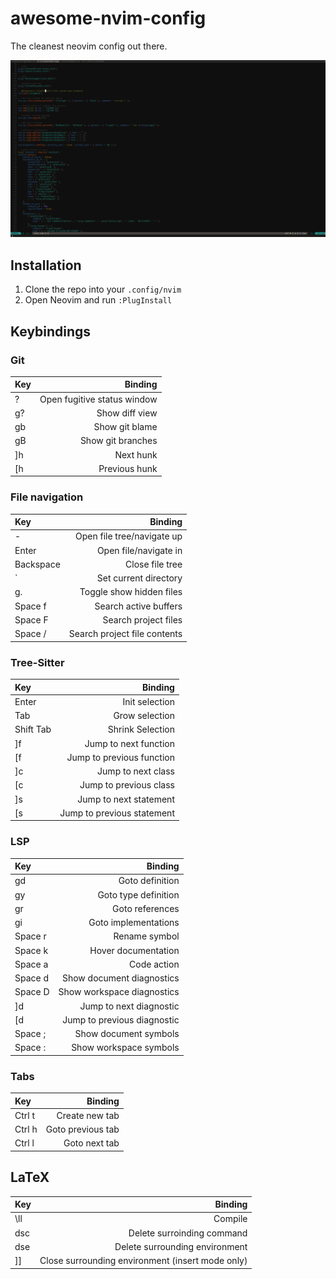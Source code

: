 # awesome-nvim-config

The cleanest neovim config out there.

![Screenshot of config](preview.png)

## Installation

1. Clone the repo into your `.config/nvim`
2. Open Neovim and run `:PlugInstall`

## Keybindings

### Git

| Key |                     Binding |
| :-- | --------------------------: |
| ?   | Open fugitive status window |
| g?  |              Show diff view |
| gb  |              Show git blame |
| gB  |           Show git branches |
| ]h  |                   Next hunk |
| [h  |               Previous hunk |

### File navigation

| Key       |                      Binding |
| :-------- | ---------------------------: |
| -         |   Open file tree/navigate up |
| Enter     |        Open file/navigate in |
| Backspace |              Close file tree |
| `         |        Set current directory |
| g.        |     Toggle show hidden files |
| Space f   |        Search active buffers |
| Space F   |         Search project files |
| Space /   | Search project file contents |

### Tree-Sitter

| Key       |                    Binding |
| :-------- | -------------------------: |
| Enter     |             Init selection |
| Tab       |             Grow selection |
| Shift Tab |           Shrink Selection |
| \]f       |      Jump to next function |
| \[f       |  Jump to previous function |
| \]c       |         Jump to next class |
| \[c       |     Jump to previous class |
| \]s       |     Jump to next statement |
| \[s       | Jump to previous statement |

### LSP

| Key     |                     Binding |
| :------ | --------------------------: |
| gd      |             Goto definition |
| gy      |        Goto type definition |
| gr      |             Goto references |
| gi      |        Goto implementations |
| Space r |               Rename symbol |
| Space k |         Hover documentation |
| Space a |                 Code action |
| Space d |   Show document diagnostics |
| Space D |  Show workspace diagnostics |
| \]d     |     Jump to next diagnostic |
| \[d     | Jump to previous diagnostic |
| Space ; |       Show document symbols |
| Space : |      Show workspace symbols |

### Tabs

| Key    |           Binding |
| :----- | ----------------: |
| Ctrl t |    Create new tab |
| Ctrl h | Goto previous tab |
| Ctrl l |     Goto next tab |

## LaTeX

| Key |                                          Binding |
| :-- | -----------------------------------------------: |
| \ll |                                          Compile |
| dsc |                       Delete surroinding command |
| dse |                   Delete surrounding environment |
| ]]  | Close surrounding environment (insert mode only) |
